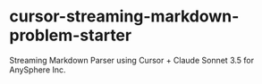 # cursor-streaming-markdown-problem-starter
Streaming Markdown Parser using Cursor + Claude Sonnet 3.5 for AnySphere Inc.
